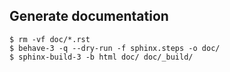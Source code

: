 Generate documentation
----------------------
```
$ rm -vf doc/*.rst
$ behave-3 -q --dry-run -f sphinx.steps -o doc/
$ sphinx-build-3 -b html doc/ doc/_build/
```
